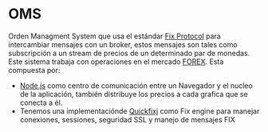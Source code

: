 OMS
===

Orden Managment System que usa el estándar <a href="http://fixprotocol.org/">Fix Protocol</a> para intercambiar mensajes con un broker, estos mensajes son tales como subscripción a un stream de precios de un determinado par de monedas.
Este sistema trabaja con operaciones en el mercado <a href="http://en.wikipedia.org/wiki/Foreign_exchange_market">FOREX</a>. 
Esta compuesta por:
<ul>
<li><a href="http://en.wikipedia.org/wiki/Nodejs">Node.js</a> como centro de comunicación entre un Navegador y el nucleo de la aplicación, también distribuye los precios a cada grafica que se conecta a él.</li>
<li>Tenemos una implementaciónde <a href="http://www.quickfixj.org/">Quickfixj</a> como Fix engine para manejar conexiones, sessiones, seguridad SSL y manejo de mensajes FIX </li>
</ul>
